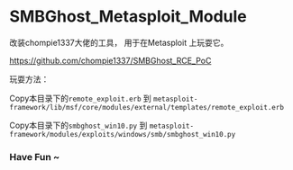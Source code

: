 # SMBGhost_Metasploit_Module

改装chompie1337大佬的工具， 用于在Metasploit 上玩耍它。

https://github.com/chompie1337/SMBGhost_RCE_PoC


玩耍方法：

Copy本目录下的`remote_exploit.erb` 到 `metasploit-framework/lib/msf/core/modules/external/templates/remote_exploit.erb`

Copy本目录下的`smbghost_win10.py` 到 `metasploit-framework/modules/exploits/windows/smb/smbghost_win10.py`


### Have Fun ~